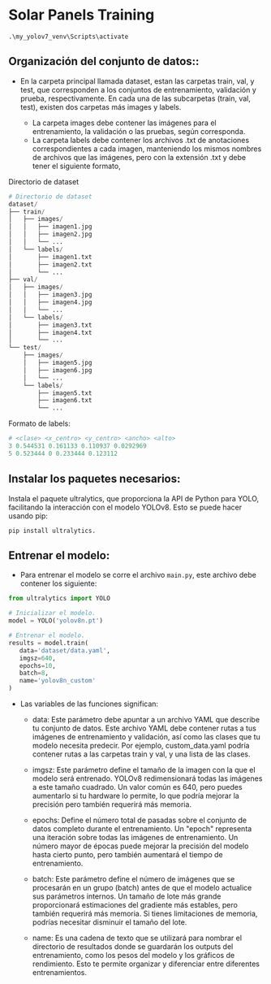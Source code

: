 # Solar Panels Training

`.\my_yolov7_venv\Scripts\activate`

## Organización del conjunto de datos::

- En la carpeta principal llamada dataset, estan las carpetas train, val, y test, que corresponden a los conjuntos de entrenamiento, validación y prueba, respectivamente. En cada una de las subcarpetas (train, val, test), existen dos carpetas más images y labels.

    - La carpeta images debe contener las imágenes para el entrenamiento, la validación o las pruebas, según corresponda.
    - La carpeta labels debe contener los archivos .txt de anotaciones correspondientes a cada imagen, manteniendo los mismos nombres de archivos que las imágenes, pero con la extensión .txt y debe tener el siguiente formato,

Directorio de dataset

```python
# Directorio de dataset
dataset/
├── train/
│   ├── images/
│   │   ├── imagen1.jpg
│   │   ├── imagen2.jpg
│   │   └── ...
│   └── labels/
│       ├── imagen1.txt
│       ├── imagen2.txt
│       └── ...
├── val/
│   ├── images/
│   │   ├── imagen3.jpg
│   │   ├── imagen4.jpg
│   │   └── ...
│   └── labels/
│       ├── imagen3.txt
│       ├── imagen4.txt
│       └── ...
└── test/
    ├── images/
    │   ├── imagen5.jpg
    │   ├── imagen6.jpg
    │   └── ...
    └── labels/
        ├── imagen5.txt
        ├── imagen6.txt
        └── ...
```
Formato de labels:
``` python
# <clase> <x_centro> <y_centro> <ancho> <alto>
3 0.544531 0.161133 0.110937 0.0292969
5 0.523444 0 0.233444 0.123112
```

## Instalar los paquetes necesarios:

Instala el paquete ultralytics, que proporciona la API de Python para YOLO, facilitando la interacción con el modelo YOLOv8. Esto se puede hacer usando pip: 

```
pip install ultralytics​​.
```

## Entrenar el modelo:
- Para entrenar el modelo se corre el archivo `main.py`, este archivo debe contener los siguiente:
```python
from ultralytics import YOLO

# Inicializar el modelo.
model = YOLO('yolov8n.pt')

# Entrenar el modelo.
results = model.train(
   data='dataset/data.yaml',
   imgsz=640,
   epochs=10,
   batch=8,
   name='yolov8n_custom'
)
```
- Las variables de las funciones significan:

    - data: Este parámetro debe apuntar a un archivo YAML que describe tu conjunto de datos. Este archivo YAML debe contener rutas a tus imágenes de entrenamiento y validación, así como las clases que tu modelo necesita predecir. Por ejemplo, custom_data.yaml podría contener rutas a las carpetas train y val, y una lista de las clases.

    - imgsz: Este parámetro define el tamaño de la imagen con la que el modelo será entrenado. YOLOv8 redimensionará todas las imágenes a este tamaño cuadrado. Un valor común es 640, pero puedes aumentarlo si tu hardware lo permite, lo que podría mejorar la precisión pero también requerirá más memoria.

    - epochs: Define el número total de pasadas sobre el conjunto de datos completo durante el entrenamiento. Un "epoch" representa una iteración sobre todas las imágenes de entrenamiento. Un número mayor de épocas puede mejorar la precisión del modelo hasta cierto punto, pero también aumentará el tiempo de entrenamiento.

    - batch: Este parámetro define el número de imágenes que se procesarán en un grupo (batch) antes de que el modelo actualice sus parámetros internos. Un tamaño de lote más grande proporcionará estimaciones del gradiente más estables, pero también requerirá más memoria. Si tienes limitaciones de memoria, podrías necesitar disminuir el tamaño del lote.

    - name: Es una cadena de texto que se utilizará para nombrar el directorio de resultados donde se guardarán los outputs del entrenamiento, como los pesos del modelo y los gráficos de rendimiento. Esto te permite organizar y diferenciar entre diferentes entrenamientos.